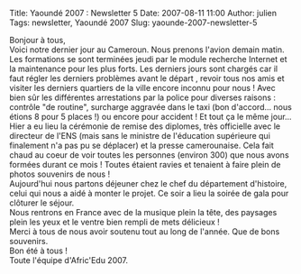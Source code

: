 Title: Yaoundé 2007 : Newsletter 5
Date: 2007-08-11 11:00
Author: julien
Tags: newsletter, Yaoundé 2007
Slug: yaounde-2007-newsletter-5

Bonjour à tous,  
Voici notre dernier jour au Cameroun. Nous prenons l'avion demain matin.
Les formations se sont terminées jeudi par le module recherche Internet
et la maintenance pour les plus forts. Les derniers jours sont chargés
car il faut régler les derniers problèmes avant le départ , revoir tous
nos amis et visiter les derniers quartiers de la ville encore inconnu
pour nous ! Avec bien sûr les différentes arrestations par la police
pour diverses raisons : contrôle "de routine", surcharge aggravée dans
le taxi (bon d'accord... nous étions 8 pour 5 places !) ou encore pour
accident ! Et tout ça le même jour...  
Hier a eu lieu la cérémonie de remise des diplomes, très officielle avec
le directeur de l'ENS (mais sans le ministre de l'éducation supérieure
qui finalement n'a pas pu se déplacer) et la presse camerounaise. Cela
fait chaud au coeur de voir toutes les personnes (environ 300) que nous
avons formées durant ce mois ! Toutes étaient ravies et tenaient à faire
plein de photos souvenirs de nous !  
Aujourd'hui nous partons déjeuner chez le chef du département
d'histoire, celui qui nous a aidé à monter le projet. Ce soir a lieu la
soirée de gala pour clôturer le séjour.  
Nous rentrons en France avec de la musique plein la tête, des paysages
plein les yeux et le ventre bien rempli de mets délicieux !  
Merci à tous de nous avoir soutenu tout au long de l'année. Que de bons
souvenirs.  
Bon été à tous !  
Toute l'équipe d'Afric'Edu 2007.

</p>


